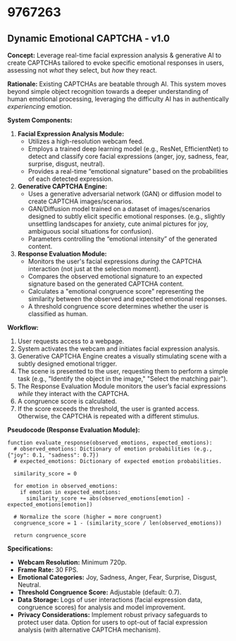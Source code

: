 # 9767263

## Dynamic Emotional CAPTCHA - v1.0

**Concept:** Leverage real-time facial expression analysis & generative AI to create CAPTCHAs tailored to evoke specific emotional responses in users, assessing not *what* they select, but *how* they react.

**Rationale:** Existing CAPTCHAs are beatable through AI. This system moves beyond simple object recognition towards a deeper understanding of human emotional processing, leveraging the difficulty AI has in authentically *experiencing* emotion.

**System Components:**

1.  **Facial Expression Analysis Module:**
    *   Utilizes a high-resolution webcam feed.
    *   Employs a trained deep learning model (e.g., ResNet, EfficientNet) to detect and classify core facial expressions (anger, joy, sadness, fear, surprise, disgust, neutral).
    *   Provides a real-time “emotional signature” based on the probabilities of each detected expression.
2.  **Generative CAPTCHA Engine:**
    *   Uses a generative adversarial network (GAN) or diffusion model to create CAPTCHA images/scenarios.
    *   GAN/Diffusion model trained on a dataset of images/scenarios designed to subtly elicit specific emotional responses. (e.g., slightly unsettling landscapes for anxiety, cute animal pictures for joy, ambiguous social situations for confusion).
    *   Parameters controlling the “emotional intensity” of the generated content.
3.  **Response Evaluation Module:**
    *   Monitors the user's facial expressions *during* the CAPTCHA interaction (not just at the selection moment).
    *   Compares the observed emotional signature to an expected signature based on the generated CAPTCHA content.
    *   Calculates a "emotional congruence score" representing the similarity between the observed and expected emotional responses.
    *   A threshold congruence score determines whether the user is classified as human.

**Workflow:**

1.  User requests access to a webpage.
2.  System activates the webcam and initiates facial expression analysis.
3.  Generative CAPTCHA Engine creates a visually stimulating scene with a subtly designed emotional trigger.
4.  The scene is presented to the user, requesting them to perform a simple task (e.g., "Identify the object in the image," "Select the matching pair").
5.  The Response Evaluation Module monitors the user’s facial expressions *while* they interact with the CAPTCHA.
6.  A congruence score is calculated.
7.  If the score exceeds the threshold, the user is granted access. Otherwise, the CAPTCHA is repeated with a different stimulus.

**Pseudocode (Response Evaluation Module):**

```
function evaluate_response(observed_emotions, expected_emotions):
  # observed_emotions: Dictionary of emotion probabilities (e.g., {"joy": 0.1, "sadness": 0.7})
  # expected_emotions: Dictionary of expected emotion probabilities.
  
  similarity_score = 0
  
  for emotion in observed_emotions:
    if emotion in expected_emotions:
      similarity_score += abs(observed_emotions[emotion] - expected_emotions[emotion])
  
  # Normalize the score (higher = more congruent)
  congruence_score = 1 - (similarity_score / len(observed_emotions))
  
  return congruence_score
```

**Specifications:**

*   **Webcam Resolution:** Minimum 720p.
*   **Frame Rate:** 30 FPS.
*   **Emotional Categories:** Joy, Sadness, Anger, Fear, Surprise, Disgust, Neutral.
*   **Threshold Congruence Score:** Adjustable (default: 0.7).
*   **Data Storage:** Logs of user interactions (facial expression data, congruence scores) for analysis and model improvement.
*   **Privacy Considerations:** Implement robust privacy safeguards to protect user data. Option for users to opt-out of facial expression analysis (with alternative CAPTCHA mechanism).